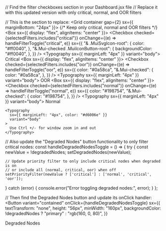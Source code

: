 // Find the filter checkboxes section in your Dashboard.jsx file
// Replace it with this updated version with only critical, normal, and OOR filters

// This is the section to replace:
<Grid container gap={2} sx={{ marginBottom: "24px" }}>
  {/* Keep only critical, normal and OOR filters */}
  <Box sx={{ display: "flex", alignItems: "center" }}>
    <Checkbox
      checked={selectedFilters.includes("critical")}
      onChange={(e) => handleFilterToggle("critical", e)}
      sx={{
        "& .MuiSvgIcon-root": {
          color: "#ff0040",
        },
        "&.Mui-checked .MuiIconButton-root": {
          backgroundColor: "#ff0040",
        },
      }}
    />
    <Typography sx={{ marginLeft: "4px" }} variant="body">
      Critical
    </Typography>
  </Box>
  <Box sx={{ display: "flex", alignItems: "center" }}>
    <Checkbox
      checked={selectedFilters.includes("oor")}
      onChange={(e) => handleFilterToggle("oor", e)}
      sx={{
        color: "#0a58ca",
        "&.Mui-checked": {
          color: "#0a58ca",
        },
      }}
    />
    <Typography sx={{ marginLeft: "4px" }} variant="body">
      OOR
    </Typography>
  </Box>
  <Box sx={{ display: "flex", alignItems: "center" }}>
    <Checkbox
      checked={selectedFilters.includes("normal")}
      onChange={(e) => handleFilterToggle("normal", e)}
      sx={{
        color: "#198754",
        "&.Mui-checked": {
          color: "#198754",
        },
      }}
    />
    <Typography sx={{ marginLeft: "4px" }} variant="body">
      Normal
    </Typography>
  </Box>

  <div className="controls">
    <IconButton onClick={handleZoomIn}>
      <ZoomInIcon sx={{ color: "#d6006e" }} />
    </IconButton>
    <IconButton onClick={handleZoomOut}>
      <ZoomOutIcon sx={{ color: "#d6006e" }} />
    </IconButton>

    <Typography
      sx={{ marginLeft: "4px", color: "#d6006e" }}
      variant="body"
    >
      Use Ctrl +/- for window zoom in and out
    </Typography>
  </div>
</Grid>

// Also update the "Degraded Nodes" button functionality to only filter critical nodes:
const handleDegradedNodesToggle = () => {
  try {
    const newValue = !degradedNodes;
    setDegradedNodes(newValue);
    
    // Update priority filter to only include critical nodes when degraded is on
    // or include all (normal, critical, oor) when off
    setPriorityFilter(newValue ? ['critical'] : ['normal', 'critical', 'oor']);
  } catch (error) {
    console.error("Error toggling degraded nodes:", error);
  }
};

// Then find the Degraded Nodes button and update its onClick handler:
<Button
  variant="contained"
  onClick={handleDegradedNodesToggle}
  sx={{
    textTransform: "none",
    height: "56px",
    minWidth: "160px",
    backgroundColor: !degradedNodes
      ? "primary"
      : "rgb(160, 0, 80)",
  }}
>
  Degraded Nodes
</Button>
